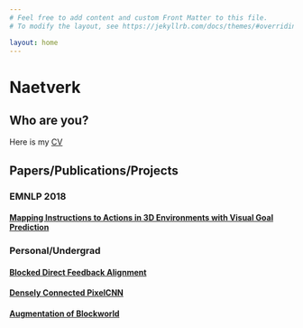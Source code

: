 ```yaml
---
# Feel free to add content and custom Front Matter to this file.
# To modify the layout, see https://jekyllrb.com/docs/themes/#overriding-theme-defaults

layout: home
---
```

# Naetverk
## Who are you?
Here is my [CV](assets/eyvind_cv_december_18.pdf)

## Papers/Publications/Projects
### EMNLP 2018
#### [Mapping Instructions to Actions in 3D Environments with Visual Goal Prediction](https://arxiv.org/abs/1809.00786)
### Personal/Undergrad
#### [Blocked Direct Feedback Alignment](assets/blocked-direct-feedback.pdf)
#### [Densely Connected PixelCNN](assets/densely-connected-pixelcnn.pdf)
#### [Augmentation of Blockworld](asset/saugmentation-block-world.pdf)

